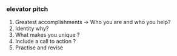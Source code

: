 ### elevator pitch
1. Greatest accomplishments -> Who you are and who you help?
2. Identity why?
3. What makes you unique ?
4. Include a call to action ?
5. Practise and revise

